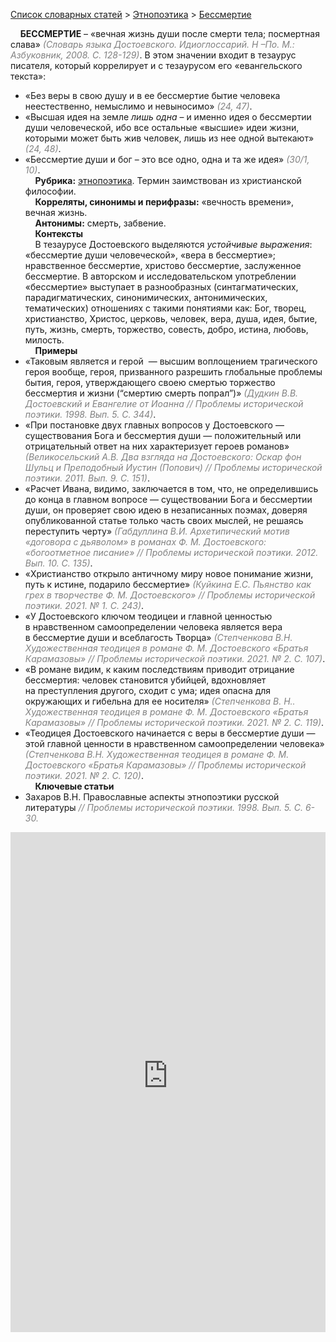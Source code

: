<style>
st { color: Gray;
  font-style: italic;}
</style>

[Список словарных статей](https://thesaurus-dostoevsky.github.io/Thesaurus/) > [Этнопоэтика](ethnopoe.md) > [Бессмертие](бессмертие.md) 

&nbsp;&nbsp;&nbsp;&nbsp;**БЕССМЕРТИЕ** – «вечная жизнь души после смерти тела; посмертная слава» <st>(Словарь языка Достоевского. Идиоглоссарий. Н –По. М.: Азбуковник, 2008. С. 128-129)</st>. В этом значении входит в тезаурус писателя, который коррелирует и с тезаурусом его «евангельского текста»:  
* «Без веры в свою душу и в ее бессмертие бытие человека неестественно, немыслимо и невыносимо» <st>(24, 47)</st>.  
* «Высшая идея на земле *лишь одна* – и именно ­идея о бессмертии души человеческой, ибо все остальные  «высшие» идеи жизни, которыми может быть жив человек, лишь из нее одной вытекают» <st>(24, 48)</st>.  
* «Бессмертие души и бог – это все одно, одна и та же идея» <st>(30/1, 10)</st>.  <br>
&nbsp;&nbsp;&nbsp;&nbsp;**Рубрика:** [этнопоэтика](ethnopoe.md). Термин заимствован из христианской философии.  
&nbsp;&nbsp;&nbsp;&nbsp;**Корреляты, синонимы и перифразы:** «вечность времени», вечная жизнь.  
&nbsp;&nbsp;&nbsp;&nbsp;**Антонимы:** смерть, забвение.  
&nbsp;&nbsp;&nbsp;&nbsp;**Контексты**  
&nbsp;&nbsp;&nbsp;&nbsp;В тезаурусе Достоевского выделяются *устойчивые выражения*: «бессмертие души человеческой», «вера в бессмертие»; нравственное бессмертие, христово бессмертие, заслуженное бессмертие. В авторском и исследовательском употреблении «бессмертие»  выступает в разнообразных (синтагматических, парадигматических, синонимических, антонимических, тематических) отношениях с такими  понятиями как: Бог, творец, христианство, Христос,  церковь, человек, вера, душа, идея, бытие,  путь, жизнь, смерть, торжество,   совесть,  добро,  истина, любовь, милость.  
&nbsp;&nbsp;&nbsp;&nbsp;**Примеры**  
* «Таковым является и герой  — высшим воплощением трагического героя вообще, героя, призванного разрешить глобальные проблемы бытия, героя, утверждающего своею смертью торжество бессмертия и жизни (“смертию смерть попрал”)» <st>(Дудкин В.В. Достоевский и Евангелие от Иоанна // Проблемы исторической поэтики. 1998. Вып. 5. С. 344)</st>.
* «При постановке двух главных вопросов у Достоевского — существования Бога и бессмертия души — положительный или отрицательный ответ на них характеризует героев романов» <st>(Великосельский А.В. Два взгляда на Достоевского: Оскар фон Шульц и Преподобный Иустин (Попович)  // Проблемы исторической поэтики. 2011. Вып. 9. С. 151)</st>.
* «Расчет Ивана, видимо, заключается в том, что, не определившись до конца в главном вопросе — существовании Бога и бессмертии души, он проверяет свою идею в незаписанных поэмах, доверяя опубликованной статье только часть своих мыслей, не решаясь переступить черту» <st>(Габдуллина В.И. Архетипический мотив «договора с дьяволом» в романах Ф. М. Достоевского: «богоотметное писание» // Проблемы исторической поэтики.  2012.  Вып. 10. С. 135)</st>.
* «Христианство открыло античному миру новое понимание жизни, путь к истине, подарило бессмертие» <st>(Куйкина Е.С. Пьянство как грех в творчестве Ф. М. Достоевского» // Проблемы исторической поэтики. 2021. № 1. С. 243)</st>.
* «У Достоевского ключом теодицеи и главной
ценностью в нравственном самоопределении человека является вера в бессмертие души и всеблагость Творца» <st>(Степченкова В.Н. Художественная теодицея в романе Ф. М. Достоевского «Братья Карамазовы»  // Проблемы исторической поэтики. 2021. № 2. С. 107)</st>.
* «В романе видим, к каким последствиям приводит отрицание бессмертия: человек становится убийцей, вдохновляет на преступления другого, сходит с ума; идея опасна для окружающих и гибельна для ее носителя» <st>(Степченкова В. Н.. Художественная теодицея в романе Ф. М. Достоевского «Братья Карамазовы»  // Проблемы исторической поэтики. 2021. № 2. С. 119)</st>.
* «Теодицея Достоевского начинается с веры в бессмертие души — этой главной ценности в нравственном самоопределении человека» <st>(Степченкова В.Н. Художественная теодицея в романе Ф. М. Достоевского «Братья Карамазовы» // Проблемы исторической поэтики. 2021. № 2. С. 120)</st>.  <br>
&nbsp;&nbsp;&nbsp;&nbsp;**Ключевые статьи**  
* Захаров В.Н. Православные аспекты этнопоэтики русской литературы <st>// Проблемы исторической поэтики. 1998. Вып.  5. С. 6-30.</st>  <br>

<iframe src="https://thesaurus-dostoevsky.github.io/nk/бессмертие.html" style="border:0px;width:100%;height:800px" allowfullscreen="true" webkitallowfullscreen="true" mozallowfullscreen="true">
